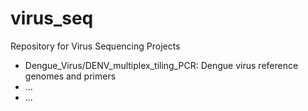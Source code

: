 # virus_seq
Repository for Virus Sequencing Projects

- Dengue_Virus/DENV_multiplex_tiling_PCR: Dengue virus reference genomes and primers
- ...
- ...
